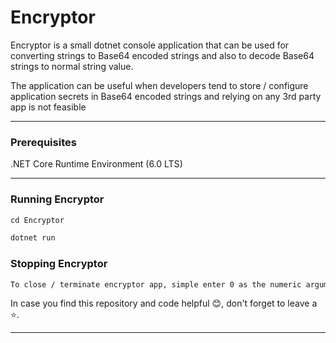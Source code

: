 # **Encryptor**

Encryptor is a small dotnet console application that can be used for converting strings to Base64 encoded strings and also to decode Base64 strings to normal string value.

The application can be useful when developers tend to store / configure application secrets in Base64 encoded strings and relying on any 3rd party app is not feasible

---

### **Prerequisites**

.NET Core Runtime Environment (6.0 LTS)

---

### **Running Encryptor**

```python
cd Encryptor

dotnet run
```

### **Stopping Encryptor**

```sh
To close / terminate encryptor app, simple enter 0 as the numeric argument and the application will close
```

In case you find this repository and code helpful :blush:, don't forget to leave a :star:.

---
